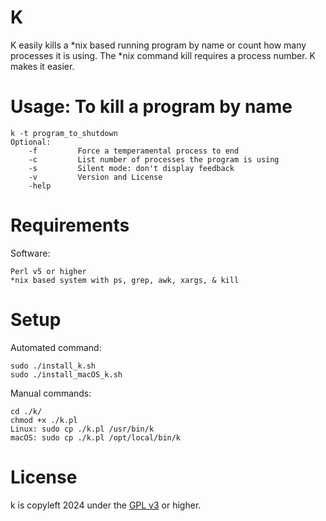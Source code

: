 K
=====

K easily kills a *nix based running program by name or count how many processes it is using.
The *nix command kill requires a process number. K makes it easier.


Usage: To kill a program by name
=====  
    k -t program_to_shutdown
    Optional:
        -f         Force a temperamental process to end
        -c         List number of processes the program is using
        -s         Silent mode: don't display feedback
        -v         Version and License
        -help     


Requirements
=====
Software:

    Perl v5 or higher
    *nix based system with ps, grep, awk, xargs, & kill

Setup
=====
Automated command:

	sudo ./install_k.sh
    sudo ./install_macOS_k.sh

Manual commands:

    cd ./k/
    chmod +x ./k.pl
    Linux: sudo cp ./k.pl /usr/bin/k
    macOS: sudo cp ./k.pl /opt/local/bin/k 


License
=====
k is copyleft 2024 under the <a href="http://www.gnu.org/licenses/gpl-3.0.html">GPL v3</a> or higher.
